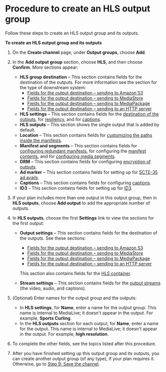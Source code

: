 # Procedure to create an HLS output group<a name="hls-create-procedure"></a>

Follow these steps to create an HLS output group and its outputs\.

**To create an HLS output group and its outputs**

1. On the **Create channel** page, under **Output groups**, choose **Add**\. 

1. In the **Add output group** section, choose **HLS**, and then choose **Confirm**\. More sections appear:
   + **HLS group destination** – This section contains fields for the destination of the outputs\. For more information see the section for the type of downstream system:
     + [Fields for the output destination – sending to Amazon S3](hls-destinations-s3.md)
     + [Fields for the output destination – sending to MediaStore](hls-destinations-ems.md)
     + [Fields for the output destination – sending to MediaPackage](hls-destinations-emp.md)
     + [Fields for the output destination – sending to an HTTP server](hls-destinations-http.md)
   + **HLS settings** – This section contains fields for the [destination of the outputs](hls-destinations-http.md), for [resiliency](hls-resiliency.md), and for [captions](hls-captions.md)\. 
   + **HLS outputs** – This section shows the single output that is added by default\.
   + **Location** – This section contains fields for [customizing the paths inside the manifests](hls-manifest-paths.md)\.
   + **Manifest and segments** – This section contains fields for [configuring redundant manifests](hls-opg-redundant-manifest.md), for configuring the [manifest contents](hls-manifest-contents.md), and for [configuring media segments](hls-segment-fields.md)\.
   + **DRM** – This section contains fields for configuring [encryption of outputs](hls-drm.md)\.
   + **Ad marker** – This section contains fields for setting up for [SCTE\-35 ad avails](hls-ad-markers.md)\.
   + **Captions** – This section contains fields for configuring [captions](hls-captions.md)\.
   + **ID3** – This section contains fields for setting up for [ID3](hls-id3.md)\.

1. If your plan includes more than one output in this output group, then in **HLS outputs**, choose **Add output** to add the appropriate number of outputs\. 

1. In **HLS outputs**, choose the first **Settings** link to view the sections for the first output:
   + **Output settings** – This section contains fields for the destination of the outputs\. See these sections:
     + [Fields for the output destination – sending to Amazon S3](hls-destinations-s3.md)
     + [Fields for the output destination – sending to MediaStore](hls-destinations-ems.md)
     + [Fields for the output destination – sending to MediaPackage](hls-destinations-emp.md)
     + [Fields for the output destination – sending to an HTTP server](hls-destinations-http.md)

     This section also contains fields for the [HLS container](hls-container.md)\.
   + **Stream settings** – This section contains fields for the [output streams](hls-streams-section.md) \(the video, audio, and captions\)\.

1. \(Optional\) Enter names for the output group and the outputs:
   + In **HLS settings**, for **Name**, enter a name for the output group\. This name is internal to MediaLive; it doesn't appear in the output\. For example, **Sports Curling**\.
   + In the **HLS outputs** section for each output, for **Name**, enter a name for the output\. This name is internal to MediaLive; it doesn't appear in the output\. For example, **high resolution**\.

1. To complete the other fields, see the topics listed after this procedure\.

1. After you have finished setting up this output group and its outputs, you can create another output group \(of any type\), if your plan requires it\. Otherwise, go to [Step 9: Save the channel](creating-a-channel-step9.md)\.